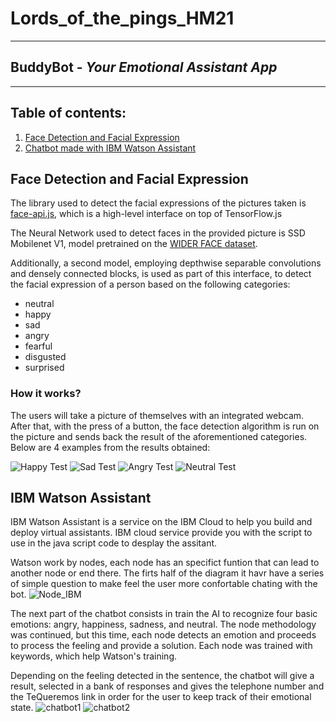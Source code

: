 # Lords_of_the_pings_HM21
---
## **BuddyBot** - *Your Emotional Assistant App*
----

## Table of contents:
1. [Face Detection and Facial Expression](#Face-Detection-and-Facial-Expression)
2. [Chatbot made with IBM Watson Assistant](#ibm-watson-assistant)

## Face Detection and Facial Expression

The library used to detect the facial expressions of the pictures taken is [face-api.js](https://justadudewhohacks.github.io/face-api.js/docs/index.html#getting-started), which is a high-level interface on top of TensorFlow.js

The Neural Network used to detect faces in the provided picture is SSD Mobilenet V1, model pretrained on the [WIDER FACE dataset](http://shuoyang1213.me/WIDERFACE/).

Additionally, a second model, employing depthwise separable convolutions and densely connected blocks, is used as part of this interface, to detect the facial expression of a person based on the following categories:
- neutral
- happy
- sad
- angry
- fearful
- disgusted
- surprised

### How it works?

The users will take a picture of themselves with an integrated webcam. After that, with the press of a button, the face detection algorithm is run on the picture and sends back the result of the aforementioned categories. Below are 4 examples from the results obtained:

![Happy Test](/images/happy-test.png)
![Sad Test](/images/sad-test.png)
![Angry Test](/images/angry-test.png)
![Neutral Test](/images/neutral-test.png)

## IBM Watson Assistant

IBM Watson Assistant is a service on the IBM Cloud to help you build and deploy virtual assistants. IBM cloud service provide you with the script to use in the java script code to desplay the assitant.

Watson work by nodes, each node has an specifict funtion that can lead to another node or end there. The firts half of the diagram it havr have a series of simple question to make feel the user more confortable chating with the bot.
![Node_IBM](/images/Node_ibm.jpeg)

The next part of the chatbot consists in train the AI to recognize four basic emotions: angry, happiness, sadness, and neutral. 
The node methodology was continued, but this time, each node detects an emotion and proceeds to process the feeling and provide a solution. Each node was trained with keywords, which help Watson's training.

Depending on the feeling detected in the sentence, the chatbot will give a result, selected in a bank of responses and gives the telephone number and the TeQueremos link in order for the user to keep track of their emotional state.
![chatbot1](/images/chatbot1.jpeg)
![chatbot2](/images/chatbot2.jpeg)

